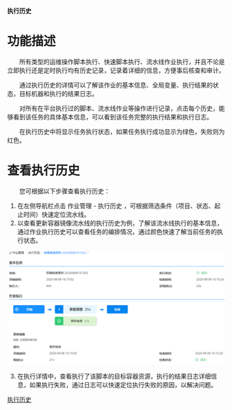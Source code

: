 **执行历史**

# 功能描述
　　所有类型的运维操作脚本执行、快速脚本执行、流水线作业执行，并且不论是立即执行还是定时执行均有历史记录，记录着详细的信息，方便事后核查和审计。

　　通过执行历史的详情可以了解该作业的基本信息、全局变量、执行结果的状态，目标机器和执行的结果日志。

　　对所有在平台执行过的脚本、流水线作业等操作进行记录，点击每个历史，能够看到该任务的具体基本信息，可以看到该任务完整的执行结果和执行日志。

　　在执行历史中将显示任务执行状态，如果任务执行成功显示为绿色，失败则为红色。


# 查看执行历史

　　您可根据以下步骤查看执行历史：

1. 在左侧导航栏点击 作业管理 - 执行历史 ，可根据筛选条件（项目、状态、起止时间）快速定位流水线。
2. 以查看更新容器镜像流水线的执行历史为例，了解该流水线执行的基本信息，通过作业执行历史可以查看任务的编排情况，通过颜色快速了解当前任务的执行状态。

 ![执行历史](../../picture/Admin/执行历史01.png)

3. 在执行详情中，查看执行了该脚本的目标容器资源，执行的结果日志详细信息，如果执行失败，通过日志可以快速定位执行失败的原因，以解决问题。
 
 [执行历史](../../picture/Admin/执行历史02.png)
